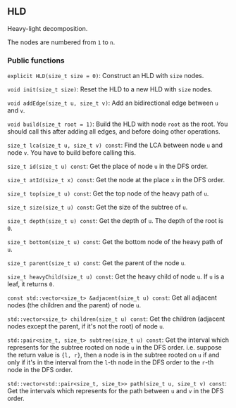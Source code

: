 ## HLD

Heavy-light decomposition.

The nodes are numbered from `1` to `n`.

### Public functions

`explicit HLD(size_t size = 0)`: Construct an HLD with `size` nodes.

`void init(size_t size)`: Reset the HLD to a new HLD with `size` nodes.

`void addEdge(size_t u, size_t v)`: Add an bidirectional edge between `u` and `v`.

`void build(size_t root = 1)`: Build the HLD with node `root` as the root. You should call this after adding all edges, and before doing other operations.

`size_t lca(size_t u, size_t v) const`: Find the LCA between node `u` and node `v`. You have to build before calling this.

`size_t id(size_t u) const`: Get the place of node `u` in the DFS order.

`size_t atId(size_t x) const`: Get the node at the place `x` in the DFS order.

`size_t top(size_t u) const`: Get the top node of the heavy path of `u`.

`size_t size(size_t u) const`: Get the size of the subtree of `u`.

`size_t depth(size_t u) const`: Get the depth of `u`. The depth of the root is `0`.

`size_t bottom(size_t u) const`: Get the bottom node of the heavy path of `u`.

`size_t parent(size_t u) const`: Get the parent of the node `u`.

`size_t heavyChild(size_t u) const`: Get the heavy child of node `u`. If `u` is a leaf, it returns `0`.

`const std::vector<size_t> &adjacent(size_t u) const`: Get all adjacent nodes (the children and the parent) of node `u`.

`std::vector<size_t> children(size_t u) const`: Get the children (adjacent nodes except the parent, if it's not the root) of node `u`.

`std::pair<size_t, size_t> subtree(size_t u) const`: Get the interval which represents for the subtree rooted on node `u` in the DFS order. i.e. suppose the return value is `{l, r}`, then a node is in the subtree rooted on `u` if and only if it's in the interval from the `l`-th node in the DFS order to the `r`-th node in the DFS order.

`std::vector<std::pair<size_t, size_t>> path(size_t u, size_t v) const`: Get the intervals which represents for the path between `u` and `v` in the DFS order.
